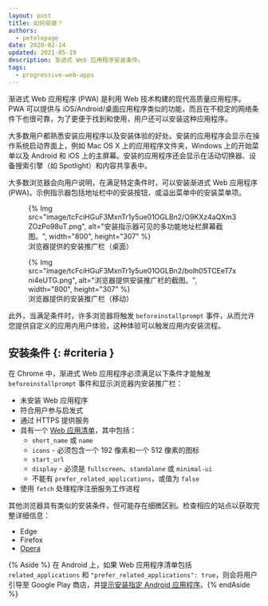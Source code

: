 ```yaml
---
layout: post
title: 如何安装？
authors:
  - petelepage
date: 2020-02-14
updated: 2021-05-19
description: 渐进式 Web 应用程序安装条件。
tags:
  - progressive-web-apps
---
```


渐进式 Web 应用程序 (PWA) 是利用 Web 技术构建的现代高质量应用程序。PWA 可以提供与 iOS/Android/桌面应用程序类似的功能，而且在不稳定的网络条件下也很可靠，为了更便于找到和使用，用户还可以安装这种应用程序。

大多数用户都熟悉安装应用程序以及安装体验的好处。安装的应用程序会显示在操作系统启动界面上，例如 Mac OS X 上的应用程序文件夹，Windows 上的开始菜单以及 Android 和 iOS 上的主屏幕。安装的应用程序还会显示在活动切换器、设备搜索引擎（如 Spotlight）和内容共享表中。

大多数浏览器会向用户说明，在满足特定条件时，可以安装渐进式 Web 应用程序 (PWA)。示例指示器包括地址栏中的安装按钮，或溢出菜单中的安装菜单项。

<div class="switcher">
  <figure id="browser-install-promo">{% Img src="image/tcFciHGuF3MxnTr1y5ue01OGLBn2/O9KXz4aQXm3ZOzPo98uT.png", alt="安装指示器可见的多功能地址栏屏幕截图。", width="800", height="307" %}<figcaption>浏览器提供的安装推广栏（桌面）</figcaption></figure>
  <figure>{% Img src="image/tcFciHGuF3MxnTr1y5ue01OGLBn2/bolh05TCEeT7xni4eUTG.png", alt="浏览器提供安装推广栏的截图。", width="800", height="307" %}<figcaption>浏览器提供的安装推广栏（移动）</figcaption></figure>
</div>

此外，当满足条件时，许多浏览器将触发 `beforeinstallprompt` 事件，从而允许您提供自定义的应用内用户体验，这种体验可以触发应用内安装流程。

## 安装条件 {: #criteria }

在 Chrome 中，渐进式 Web 应用程序必须满足以下条件才能触发 `beforeinstallprompt` 事件和显示浏览器内安装推广栏：

- 未安装 Web 应用程序
- 符合用户参与启发式
- 通过 HTTPS 提供服务
- 具有一个 [Web 应用清单](/add-manifest/)，其中包括：
    - `short_name` 或 `name`
    - `icons` - 必须包含一个 192 像素和一个 512 像素的图标
    - `start_url`
    - `display` - 必须是 `fullscreen`、`standalone` 或 `minimal-ui`
    - 不能有 `prefer_related_applications`，或值为 `false`
- 使用 `fetch` 处理程序注册服务工作进程

其他浏览器具有类似的安装条件，但可能存在细微区别。检查相应的站点以获取完整详细信息：

- Edge
- Firefox
- [Opera](https://dev.opera.com/articles/installable-web-apps/)

{% Aside %} 在 Android 上，如果 Web 应用程序清单包括 `related_applications` 和 `"prefer_related_applications": true`，则会将用户引导至 Google Play 商店，并[提示安装指定 Android 应用程序](https://developer.chrome.com/blog/app-install-banners-native/)。{% endAside %}
